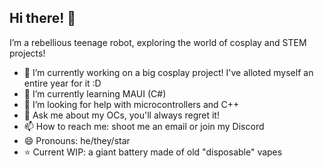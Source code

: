 ## Hi there! 👋
I’m a rebellious teenage robot, exploring the world of cosplay and STEM projects!

- 🔭 I’m currently working on a big cosplay project! I've alloted myself an entire year for it :D
- 🌱 I’m currently learning MAUI (C#)
- 🤔 I’m looking for help with microcontrollers and C++
- 💬 Ask me about my OCs, you'll always regret it!
- 📫 How to reach me: shoot me an email or join my Discord
- 😄 Pronouns: he/they/star
- ⭐️ Current WIP: a giant battery made of old "disposable" vapes
